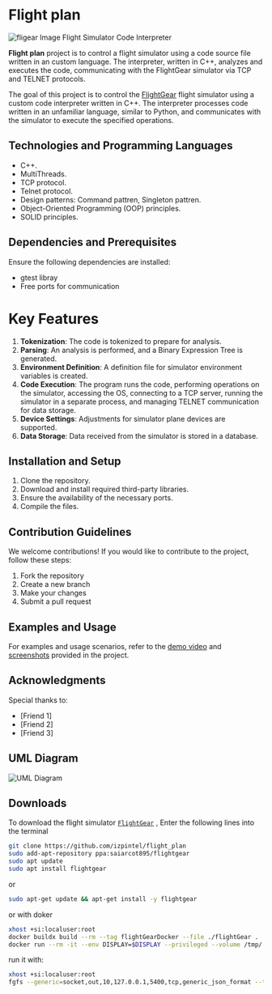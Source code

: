 # Flight plan
![fligear Image](https://github.com/izpintel/flight_plan/blob/dev%23dudi/code_review/project_logo.jpeg)
Flight Simulator Code Interpreter

**Flight plan** project is to control a flight simulator using a code source file written in an custom language. The interpreter, written in C++, analyzes and executes the code, communicating with the FlightGear simulator via TCP and TELNET protocols.

The goal of this project is to control the [FlightGear](https://www.flightgear.org/) flight simulator using a custom code interpreter written in C++. The interpreter processes code written in an unfamiliar language, similar to Python, and communicates with the simulator to execute the specified operations.

## Technologies and Programming Languages

- C++.
- MultiThreads.
- TCP protocol.
- Telnet protocol.
- Design patterns: Command pattren, Singleton pattren.
- Object-Oriented Programming (OOP) principles.
- SOLID principles.

## Dependencies and Prerequisites

Ensure the following dependencies are installed:

- gtest libray
- Free ports for communication

<!-- ## Key Features -->
<!--  -->
<!-- 1. Tokenization of code -->
<!-- 2. Analysis and parser for creating a Binary Expression Tree -->
<!-- 3. Definition file generation for simulator environment variables -->
<!-- 4. Code execution, including OS access, server connection (TCP), simulator launch, data reception (Telnet), and database storage. -->
   <!--  -->
# Key Features

1. **Tokenization**: The code is tokenized to prepare for analysis.
2. **Parsing**: An analysis is performed, and a Binary Expression Tree is generated.
3. **Environment Definition**: A definition file for simulator environment variables is created.
4. **Code Execution**: The program runs the code, performing operations on the simulator, accessing the OS, connecting to a TCP server, running the simulator in a separate process, and managing TELNET communication for data storage.
5. **Device Settings**: Adjustments for simulator plane devices are supported.
6. **Data Storage**: Data received from the simulator is stored in a database.

<!-- 
## Installation and Setup

1. Clone the repository
2. Download and install third-party libraries
3. Ensure free ports for communication
4. Compile the files
5. Run GTEST unit tests -->

## Installation and Setup

1. Clone the repository.
2. Download and install required third-party libraries.
3. Ensure the availability of the necessary ports.
4. Compile the files.
   
## Contribution Guidelines

We welcome contributions! If you would like to contribute to the project, follow these steps:

1. Fork the repository
2. Create a new branch
3. Make your changes
4. Submit a pull request

## Examples and Usage

For examples and usage scenarios, refer to the [demo video](link_to_demo_video) and [screenshots](link_to_screenshots) provided in the project.

## Acknowledgments

Special thanks to:
- [Friend 1]
- [Friend 2]
- [Friend 3]

## UML Diagram

![UML Diagram](link_to_uml_diagram)

## Downloads
To download the flight simulator [`FlightGear`](https://www.flightgear.org/) , Enter the following lines into the terminal

```sh
git clone https://github.com/izpintel/flight_plan
sudo add-apt-repository ppa:saiarcot895/flightgear
sudo apt update
sudo apt install flightgear
```
or
```sh
sudo apt-get update && apt-get install -y flightgear
```

or with doker
```sh
xhost +si:localuser:root
docker buildx build --rm --tag flightGearDocker --file ./flightGear .
docker run --rm -it --env DISPLAY=$DISPLAY --privileged --volume /tmp/.X11-unix:/tmp/.X11-unix flightGearDocker
```

run it with:
```sh
xhost +si:localuser:root
fgfs --generic=socket,out,10,127.0.0.1,5400,tcp,generic_json_format --telnet=socket,in,10,127.0.0.1,5402,tcp --httpd=8080
```
